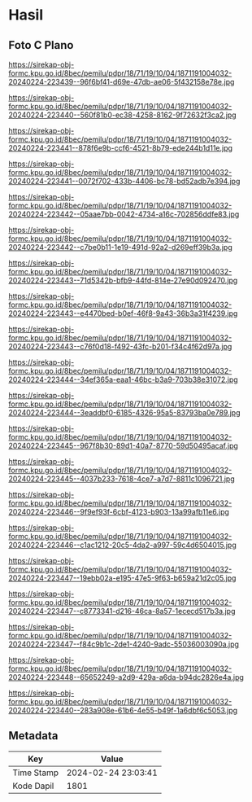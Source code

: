 # Hasil

## Foto C Plano

https://sirekap-obj-formc.kpu.go.id/8bec/pemilu/pdpr/18/71/19/10/04/1871191004032-20240224-223439--96f6bf41-d69e-47db-ae06-5f432158e78e.jpg

https://sirekap-obj-formc.kpu.go.id/8bec/pemilu/pdpr/18/71/19/10/04/1871191004032-20240224-223440--560f81b0-ec38-4258-8162-9f72632f3ca2.jpg

https://sirekap-obj-formc.kpu.go.id/8bec/pemilu/pdpr/18/71/19/10/04/1871191004032-20240224-223441--878f6e9b-ccf6-4521-8b79-ede244b1d11e.jpg

https://sirekap-obj-formc.kpu.go.id/8bec/pemilu/pdpr/18/71/19/10/04/1871191004032-20240224-223441--0072f702-433b-4406-bc78-bd52adb7e394.jpg

https://sirekap-obj-formc.kpu.go.id/8bec/pemilu/pdpr/18/71/19/10/04/1871191004032-20240224-223442--05aae7bb-0042-4734-a16c-702856ddfe83.jpg

https://sirekap-obj-formc.kpu.go.id/8bec/pemilu/pdpr/18/71/19/10/04/1871191004032-20240224-223442--c7be0b11-1e19-491d-92a2-d269eff39b3a.jpg

https://sirekap-obj-formc.kpu.go.id/8bec/pemilu/pdpr/18/71/19/10/04/1871191004032-20240224-223443--71d5342b-bfb9-44fd-814e-27e90d092470.jpg

https://sirekap-obj-formc.kpu.go.id/8bec/pemilu/pdpr/18/71/19/10/04/1871191004032-20240224-223443--e4470bed-b0ef-46f8-9a43-36b3a31f4239.jpg

https://sirekap-obj-formc.kpu.go.id/8bec/pemilu/pdpr/18/71/19/10/04/1871191004032-20240224-223443--c76f0d18-f492-43fc-b201-f34c4f62d97a.jpg

https://sirekap-obj-formc.kpu.go.id/8bec/pemilu/pdpr/18/71/19/10/04/1871191004032-20240224-223444--34ef365a-eaa1-46bc-b3a9-703b38e31072.jpg

https://sirekap-obj-formc.kpu.go.id/8bec/pemilu/pdpr/18/71/19/10/04/1871191004032-20240224-223444--3eaddbf0-6185-4326-95a5-83793ba0e789.jpg

https://sirekap-obj-formc.kpu.go.id/8bec/pemilu/pdpr/18/71/19/10/04/1871191004032-20240224-223445--967f8b30-89d1-40a7-8770-59d50495acaf.jpg

https://sirekap-obj-formc.kpu.go.id/8bec/pemilu/pdpr/18/71/19/10/04/1871191004032-20240224-223445--4037b233-7618-4ce7-a7d7-8811c1096721.jpg

https://sirekap-obj-formc.kpu.go.id/8bec/pemilu/pdpr/18/71/19/10/04/1871191004032-20240224-223446--9f9ef93f-6cbf-4123-b903-13a99afb11e6.jpg

https://sirekap-obj-formc.kpu.go.id/8bec/pemilu/pdpr/18/71/19/10/04/1871191004032-20240224-223446--c1ac1212-20c5-4da2-a997-59c4d6504015.jpg

https://sirekap-obj-formc.kpu.go.id/8bec/pemilu/pdpr/18/71/19/10/04/1871191004032-20240224-223447--19ebb02a-e195-47e5-9f63-b659a21d2c05.jpg

https://sirekap-obj-formc.kpu.go.id/8bec/pemilu/pdpr/18/71/19/10/04/1871191004032-20240224-223447--c8773341-d216-46ca-8a57-1ececd517b3a.jpg

https://sirekap-obj-formc.kpu.go.id/8bec/pemilu/pdpr/18/71/19/10/04/1871191004032-20240224-223447--f84c9b1c-2de1-4240-9adc-55036003090a.jpg

https://sirekap-obj-formc.kpu.go.id/8bec/pemilu/pdpr/18/71/19/10/04/1871191004032-20240224-223448--65652249-a2d9-429a-a6da-b94dc2826e4a.jpg

https://sirekap-obj-formc.kpu.go.id/8bec/pemilu/pdpr/18/71/19/10/04/1871191004032-20240224-223440--283a908e-61b6-4e55-b49f-1a6dbf6c5053.jpg


## Metadata

| Key        | Value               |
| ---------- | ------------------- |
| Time Stamp | 2024-02-24 23:03:41 |
| Kode Dapil | 1801                |



